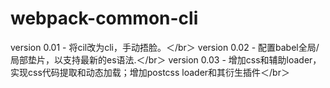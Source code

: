 # webpack-common-cli

version 0.01 - 将cil改为cli，手动捂脸。＜/br＞
version 0.02 - 配置babel全局/局部垫片，以支持最新的es语法.＜/br＞
version 0.03 - 增加css和辅助loader，实现css代码提取和动态加载；增加postcss loader和其衍生插件＜/br＞
